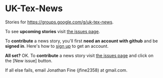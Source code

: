 # UK-Tex-News

Stories for https://groups.google.com/g/uk-tex-news.

To see **upcoming stories** visit [the issues page](https://github.com/uk-tex-users/news/issues).

To **contribute** a news story, you'll first **need an account with github** and be **signed in**. Here's how to [sign up](https://github.com/signup) to get an account.

**All set?** OK. To **contribute** a news story visit [the issues page](https://github.com/uk-tex-users/news/issues) and click on the [New issue] button.

If all else fails, email Jonathan Fine (jfine2358) at gmail.com. 
